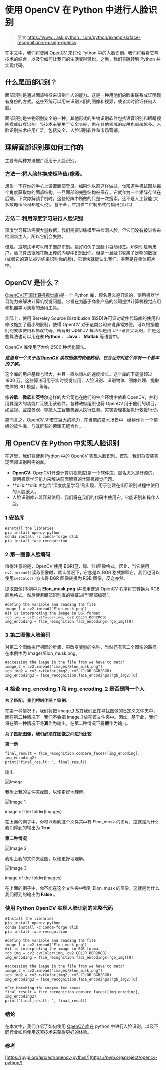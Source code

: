 # 使用 OpenCV 在 Python 中进行人脸识别

> 原文:[https://www . ask python . com/python/examples/face-recognition-in-using-opencv](https://www.askpython.com/python/examples/face-recognition-in-using-opencv)

在本文中，我们将使用 [OpenCV](https://www.askpython.com/python-modules/read-images-in-python-opencv) 来讨论 Python 中的人脸识别。我们将看看它与技术的结合，以及它如何让我们的生活变得轻松。之后，我们将跳转到 Python 并实现代码。

## 什么是面部识别？

面部识别是通过面部特征来识别个人的能力。这是一种用他们的脸来联系或证明现有身份的方式。这些系统可以用来识别人们的图像和视频，或者实时验证任何人脸。

面部识别是生物识别安全的一种。其他形式的生物识别软件包括语音识别和眼睛视网膜或虹膜识别。该技术主要用于安全实施，但在其他领域的应用也越来越多。人脸识别技术应用广泛，包括安全、人脸识别软件和市场营销。

## 理解面部识别是如何工作的

主要有两种方法被广泛用于人脸识别。

### 方法一:将人脸转换成矩阵值/像素。

想象一下在你的手机上设置面部登录。如果你以前这样做过，你知道手机试图从每个角度获取你的面部结构。一旦面部的完整结构被保存，它就作为一个矩阵存储在后端。下次你解锁手机时，这些矩阵中所做的只是一次搜索。这不是人工智能(大多数电话公司都这么说)。基于此，它提供二进制形式的输出(真/假)

### 方法二:利用深度学习进行人脸识别

深度学习算法需要大量数据，我们需要训练模型来检测人脸，但它们没有被训练来检测新主人，所以它们会失败。

但是，这项技术可以用于面部识别。最好的例子是脸书自动标签。如果你是新用户，脸书算法很难在新上传的内容中识别出你。但是一旦脸书收集了足够的数据(或者它的算法被训练来识别你的脸)，它很快就能认出我们，甚至是在集体照片中。

## OpenCV 是什么？

[OpenCV(开源计算机视觉库)](https://www.askpython.com/python-modules/read-images-in-python-opencv)是一个 Python 库，顾名思义是开源的，使用机器学习能力来解决计算机视觉问题。它旨在为基于商业产品的公司提供计算机视觉应用和机器学习洞察的通用工具。

实际上，使用 Berkeley Source Distribution (BSD)许可证对软件代码库的使用和修改施加了最小的限制，使得 OpenCV 对于这类公司来说非常方便，可以根据他们的要求使用和修改代码。所有的 OpenCV 算法都是用 C++语言实现的，但是这些算法也可以用在像 **Python** 、 **Java** 、 **Matlab** 等语言中。

OpenCV 库使用了大约 2500 种优化算法。

***这里有一个关于[用 OpenCV](https://www.askpython.com/python-modules/read-images-in-python-opencv) 读取图像的快速教程，它会让你对这个库有一个基本的了解。***

这个库的用户基数也很大，并且一直以惊人的速度增长。这个库的下载量超过 1800 万。这些算法可用于实时视觉应用、人脸识别、识别物体、图像处理、提取物体的 3D 模型，等等。

像**谷歌**、**微软**和**英特尔**这样的大公司也在他们的生产环境中依赖 OpenCV，并利用其强大的功能广泛使用该软件。各种政府组织也将 OpenCV 用于他们的项目，如监视、监控景观、导航人工智能机器人执行任务、灾害管理甚至执行救援行动。

简而言之，OpenCV 凭借其巨大的能力，在当前的技术场景中，继续作为一个顶级的软件库，与其所有的荣耀无缝合作。

## 用 OpenCV 在 Python 中实现人脸识别

在这里，我们将使用 Python 中的 OpenCV 实现人脸识别。首先，我们将安装实现面部识别所需的库。

*   **OpenCV:** OpenCV(开源计算机视觉库)是一个软件库，顾名思义是开源的，使用机器学习能力来解决前面解释的计算机视觉问题。
*   **dlib:**dlib 库包含“深度度量学习”的实现，用于创建在实际识别过程中使用的人脸嵌入。
*   人脸识别库非常容易使用，我们将在我们的代码中使用它。它能识别和操作人脸。

### 1.安装库

```
#Install the libraries 
pip install opencv-python
conda install -c conda-forge dlib
pip install face_recognition

```

### 2.第一图像人脸编码

值得注意的是，OpenCV 使用 BGR(蓝、绿、红)图像格式。因此，当它使用`cv2.imread()`读取图像时，默认情况下，它总是以 BGR 格式解释它。我们也可以使用`cvtColor()`方法将 BGR 图像转换为 RGB 图像，反之亦然。

提取图像(本例中为 **Elon_musk.png** )并使用普通 OpenCV 程序将其转换为 RGB 颜色格式。然后使用面部识别库的特征进行“面部编码”。

```
#defing the variable and reading the file
image_1 = cv2.imread("Elon_musk.png")
#it is interpreting the image in BGR format 
rgb_img = cv2.cvtColor(img, cv2.COLOR_BGR2RGB)
img_encoding = face_recognition.face_encodings(rgb_img)[0]

```

### 3.第二图像人脸编码

对第二个图像执行相同的步骤，只改变变量的名称，当然还有第二个图像的路径。在本例中为 images/Elon_musk.png。

```
#accessing the image in the file from we have to match 
image_2 = cv2.imread("images/Elon_musk.png")
rgb_img2 = cv2.cvtColor(img2, cv2.COLOR_BGR2RGB)
img_encoding2 = face_recognition.face_encodings(rgb_img2)[0]

```

### 4.检查 img_encoding_1 和 img_encoding_2 是否是同一个人

**为了匹配，我们将制作两个案例**:

在第一种情况下，我们将把 image_1 放在我们正在寻找图像的已定义文件夹中，而在第二种情况下，我们不会把 image_1 放在该文件夹中。因此，基于此，我们将在第一种情况下将**真**作为输出，在第二种情况下将**假**作为输出。

**为了匹配图像，我们必须在图像之间进行比较**

**第一例**

```
final_result = face_recognition.compare_faces([img_encoding], img_encoding2)
print("final_result: ", final_result)

```

输出

![Image](../Images/efe34cf360b7cc19df49abfd8c59c143.png)

我附上我的文件夹截图，以便更好地理解。

![Image 1](../Images/6acfefe640de4327a6da773b665b022c.png)

image of the folder(Images)

在上面的例子中，你可以看到这个文件夹中有 Elon_musk 的图片，这就是为什么我们得到的输出为 **True**

**第二种情况**

![Image 2](../Images/93d6439eff2bcd9c52b34f9149c563d2.png)

我附上我的文件夹截图，以便更好地理解。

![Image 3](../Images/dd54d6558aec1eb6729695e8e4fdf81f.png)

image of the folder(Images)

在上面的例子中，你不能在这个文件夹中看到 Elon_musk 的图像，这就是为什么我们得到的输出为 **False** 。

### 使用 Python OpenCV 实现人脸识别的完整代码

```
#Install the libraries 
pip install opencv-python
conda install -c conda-forge dlib
pip install face_recognition

#defing the variable and reading the file
image_1 = cv2.imread("Elon_musk.png")
#it is interpreting the image in BGR format 
rgb_img = cv2.cvtColor(img, cv2.COLOR_BGR2RGB)
img_encoding = face_recognition.face_encodings(rgb_img)[0]

#accessing the image in the file from we have to match 
image_2 = cv2.imread("images/Elon_musk.png")
rgb_img2 = cv2.cvtColor(img2, cv2.COLOR_BGR2RGB)
img_encoding2 = face_recognition.face_encodings(rgb_img2)[0]

#For Matching the images for cases 
final_result = face_recognition.compare_faces([img_encoding], img_encoding2)
print("final_result: ", final_result)

```

### 结论

在本文中，我们介绍了如何使用 [OpenCV 库](https://www.askpython.com/python-modules/detecting-corners-in-python-opencv)在 python 中进行人脸识别，以及不同行业如何使用这项技术来获得更好的体验。

### 参考

[https://pypi.org/project/opencv-python/](https://pypi.org/project/opencv-python/)